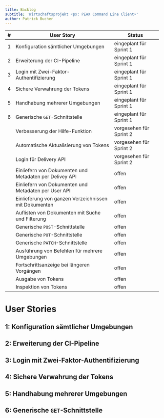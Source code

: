 ```yaml
---
title: Backlog
subtitle: 'Wirtschaftsprojekt «px: PEAX Command Line Client»'
author: Patrick Bucher
---
```


| # | User Story                                              | Status                  |
|--:|---------------------------------------------------------|-------------------------|
| 1 | Konfiguration sämtlicher Umgebungen                     | eingeplant für Sprint 1 |
| 2 | Erweiterung der CI-Pipeline                             | eingeplant für Sprint 1 |
| 3 | Login mit Zwei-Faktor-Authentifizierung                 | eingeplant für Sprint 1 |
| 4 | Sichere Verwahrung der Tokens                           | eingeplant für Sprint 1 |
| 5 | Handhabung mehrerer Umgebungen                          | eingeplant für Sprint 1 |
| 6 | Generische `GET`-Schnittstelle                          | eingeplant für Sprint 1 |
|   | Verbesserung der Hilfe-Funktion                         | vorgesehen für Sprint 2 |
|   | Automatische Aktualisierung von Tokens                  | vorgesehen für Sprint 2 |
|   | Login für Delivery API                                  | vorgesehen für Sprint 2 |
|   | Einliefern von Dokumenten und Metadaten per Delivey API | offen                   |
|   | Einliefern von Dokumenten und Metadaten per User API    | offen                   |
|   | Einlieferung von ganzen Verzeichnissen mit Dokumenten   | offen                   |
|   | Auflisten von Dokumenten mit Suche und Filterung        | offen                   |
|   | Generische `POST`-Schnittstelle                         | offen                   |
|   | Generische `PUT`-Schnittstelle                          | offen                   |
|   | Generische `PATCH`-Schnittstelle                        | offen                   |
|   | Ausführung von Befehlen für mehrere Umgebungen          | offen                   |
|   | Fortschrittsanzeige bei längeren Vorgängen              | offen                   |
|   | Ausgabe von Tokens                                      | offen                   |
|   | Inspektion von Tokens                                   | offen                   |

# User Stories

## 1: Konfiguration sämtlicher Umgebungen

## 2: Erweiterung der CI-Pipeline

## 3: Login mit Zwei-Faktor-Authentifizierung

## 4: Sichere Verwahrung der Tokens

## 5: Handhabung mehrerer Umgebungen

## 6: Generische `GET`-Schnittstelle
